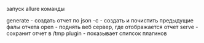 запуск allure
 команды
 
 generate - создать отчет по json
  -с - создать и почистить предыдущие фалы отчета
 open - поднять веб сервер, где отображается отчет
 serve - сохранит отчет в /tmp
 plugin - показывает спипсок плагинов